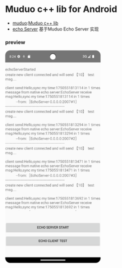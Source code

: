 # Muduo c++ lib for Android
+ [muduo](lib/src/main/cpp/muduo):[Muduo c++ lib](https://github.com/chenshuo/muduo)
+ [echo Server](lib/src/main/cpp/business/echo) 基于Muduo Echo Server 实现
### preview
<img src="source/demo.png" alt="demo"  height="680">
